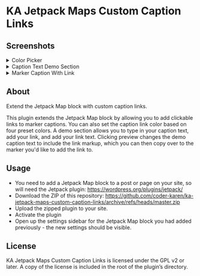 # KA Jetpack Maps Custom Caption Links

## Screenshots

<details>
  <summary>Color Picker</summary>
  <img src="assets/color_picker.png" name="settings_sidebar_with_caption_link_color_picker">
</details>

<details>
  <summary>Caption Text Demo Section</summary>
  <img src="assets/caption_text_demo.png" name="settings_sidebar_with_caption_text_demo">
</details>

<details>
  <summary>Marker Caption With Link</summary>
  <img src="assets/marker_caption_with_link.png" name="marker_caption_with_link">
</details>

## About

Extend the Jetpack Map block with custom caption links.

This plugin extends the Jetpack Map block by allowing you to add clickable links to marker captions. You can also set the caption link color based on four preset colors. A demo section allows you to type in your caption text, add your link, and add your link text. Clicking preview changes the demo caption text to include the link markup, which you can then copy over to the marker you'd like to add the link to.

## Usage

- You need to add a Jetpack Map block to a post or page on your site, so will need the Jetpack plugin: https://wordpress.org/plugins/jetpack/
- Download the ZIP of this repository: https://github.com/coder-karen/ka-jetpack-maps-custom-caption-links/archive/refs/heads/master.zip
- Upload the zipped plugin to your site.
- Activate the plugin
- Open up the settings sidebar for the Jetpack Map block you had added previously - the new settings should be visible.

## License

KA Jetpack Maps Custom Caption Links is licensed under the GPL v2 or later. A copy of the license is included in the root of the plugin’s directory.